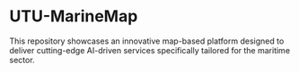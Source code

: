 # UTU-MarineMap
This repository showcases an innovative map-based platform designed to deliver cutting-edge AI-driven services specifically tailored for the maritime sector.
